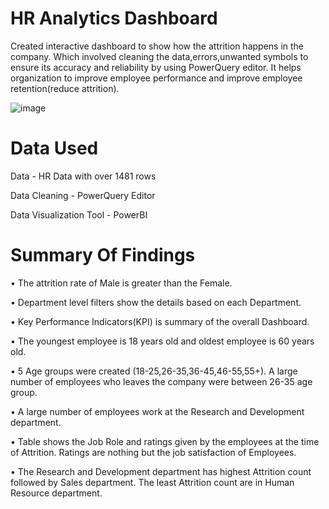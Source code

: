 # HR Analytics Dashboard

Created interactive dashboard to show how the attrition happens in the company. Which involved cleaning the data,errors,unwanted symbols to ensure its accuracy and reliability by using PowerQuery editor.
It helps organization to improve employee performance and improve employee retention(reduce attrition).



![image](https://github.com/user-attachments/assets/18e1c9f2-0806-41d1-adc7-6fc64079db95)



# Data Used

Data - HR Data with over 1481 rows

Data Cleaning - PowerQuery Editor

Data Visualization Tool - PowerBI

# Summary Of Findings

•	The attrition rate of Male is greater than the Female.

•	Department level filters show the details based on each Department.

•	Key Performance Indicators(KPI) is summary of the overall Dashboard.

•	The youngest employee is 18 years old and oldest employee is 60 years old.

•	5 Age groups were created (18-25,26-35,36-45,46-55,55+). A large number of employees who leaves the company were between 26-35 age group.

•	A large number of employees work at the Research and Development department.

•	Table shows the Job Role and ratings given by the employees at the time of Attrition. Ratings are nothing but the job satisfaction of Employees.

•	The Research and Development department has highest Attrition count followed by Sales department. The least Attrition count are in Human Resource department.





